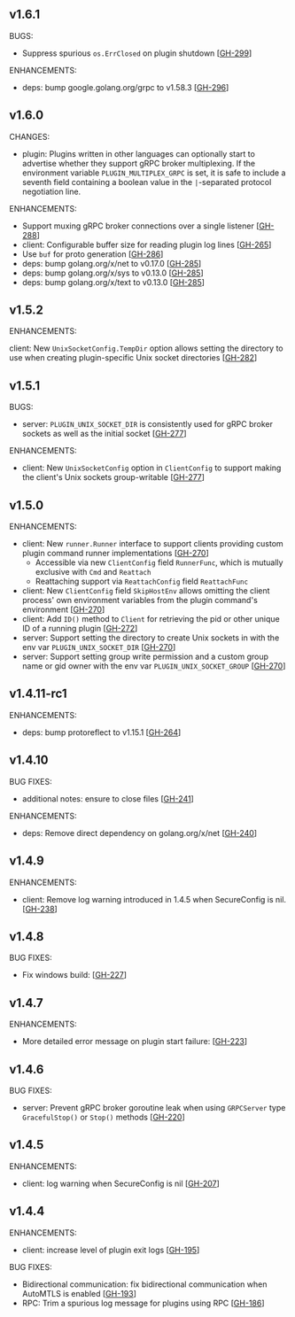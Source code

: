 ## v1.6.1

BUGS:

* Suppress spurious `os.ErrClosed` on plugin shutdown [[GH-299](https://github.com/GoCodeAlone/go-plugin/pull/299)]

ENHANCEMENTS:

* deps: bump google.golang.org/grpc to v1.58.3 [[GH-296](https://github.com/GoCodeAlone/go-plugin/pull/296)]

## v1.6.0

CHANGES:

* plugin: Plugins written in other languages can optionally start to advertise whether they support gRPC broker multiplexing.
  If the environment variable `PLUGIN_MULTIPLEX_GRPC` is set, it is safe to include a seventh field containing a boolean 
  value in the `|`-separated protocol negotiation line.

ENHANCEMENTS:

* Support muxing gRPC broker connections over a single listener [[GH-288](https://github.com/GoCodeAlone/go-plugin/pull/288)]
* client: Configurable buffer size for reading plugin log lines [[GH-265](https://github.com/GoCodeAlone/go-plugin/pull/265)]
* Use `buf` for proto generation [[GH-286](https://github.com/GoCodeAlone/go-plugin/pull/286)]
* deps: bump golang.org/x/net to v0.17.0 [[GH-285](https://github.com/GoCodeAlone/go-plugin/pull/285)]
* deps: bump golang.org/x/sys to v0.13.0 [[GH-285](https://github.com/GoCodeAlone/go-plugin/pull/285)]
* deps: bump golang.org/x/text to v0.13.0 [[GH-285](https://github.com/GoCodeAlone/go-plugin/pull/285)]

## v1.5.2

ENHANCEMENTS:

client: New `UnixSocketConfig.TempDir` option allows setting the directory to use when creating plugin-specific Unix socket directories [[GH-282](https://github.com/GoCodeAlone/go-plugin/pull/282)]

## v1.5.1

BUGS:

* server: `PLUGIN_UNIX_SOCKET_DIR` is consistently used for gRPC broker sockets as well as the initial socket [[GH-277](https://github.com/GoCodeAlone/go-plugin/pull/277)]

ENHANCEMENTS:

* client: New `UnixSocketConfig` option in `ClientConfig` to support making the client's Unix sockets group-writable [[GH-277](https://github.com/GoCodeAlone/go-plugin/pull/277)]

## v1.5.0

ENHANCEMENTS:

* client: New `runner.Runner` interface to support clients providing custom plugin command runner implementations [[GH-270](https://github.com/GoCodeAlone/go-plugin/pull/270)]
    * Accessible via new `ClientConfig` field `RunnerFunc`, which is mutually exclusive with `Cmd` and `Reattach`
    * Reattaching support via `ReattachConfig` field `ReattachFunc`
* client: New `ClientConfig` field `SkipHostEnv` allows omitting the client process' own environment variables from the plugin command's environment [[GH-270](https://github.com/GoCodeAlone/go-plugin/pull/270)]
* client: Add `ID()` method to `Client` for retrieving the pid or other unique ID of a running plugin [[GH-272](https://github.com/GoCodeAlone/go-plugin/pull/272)]
* server: Support setting the directory to create Unix sockets in with the env var `PLUGIN_UNIX_SOCKET_DIR` [[GH-270](https://github.com/GoCodeAlone/go-plugin/pull/270)]
* server: Support setting group write permission and a custom group name or gid owner with the env var `PLUGIN_UNIX_SOCKET_GROUP` [[GH-270](https://github.com/GoCodeAlone/go-plugin/pull/270)]

## v1.4.11-rc1

ENHANCEMENTS:

* deps: bump protoreflect to v1.15.1 [[GH-264](https://github.com/GoCodeAlone/go-plugin/pull/264)]

## v1.4.10

BUG FIXES:

* additional notes: ensure to close files [[GH-241](https://github.com/GoCodeAlone/go-plugin/pull/241)]

ENHANCEMENTS:

* deps: Remove direct dependency on golang.org/x/net [[GH-240](https://github.com/GoCodeAlone/go-plugin/pull/240)]

## v1.4.9

ENHANCEMENTS:

* client: Remove log warning introduced in 1.4.5 when SecureConfig is nil. [[GH-238](https://github.com/GoCodeAlone/go-plugin/pull/238)]

## v1.4.8

BUG FIXES:

* Fix windows build: [[GH-227](https://github.com/GoCodeAlone/go-plugin/pull/227)]

## v1.4.7

ENHANCEMENTS:

* More detailed error message on plugin start failure: [[GH-223](https://github.com/GoCodeAlone/go-plugin/pull/223)]

## v1.4.6

BUG FIXES:

* server: Prevent gRPC broker goroutine leak when using `GRPCServer` type `GracefulStop()` or `Stop()` methods [[GH-220](https://github.com/GoCodeAlone/go-plugin/pull/220)]

## v1.4.5

ENHANCEMENTS:

* client: log warning when SecureConfig is nil [[GH-207](https://github.com/GoCodeAlone/go-plugin/pull/207)]


## v1.4.4

ENHANCEMENTS:

* client: increase level of plugin exit logs [[GH-195](https://github.com/GoCodeAlone/go-plugin/pull/195)]

BUG FIXES:

* Bidirectional communication: fix bidirectional communication when AutoMTLS is enabled [[GH-193](https://github.com/GoCodeAlone/go-plugin/pull/193)]
* RPC: Trim a spurious log message for plugins using RPC [[GH-186](https://github.com/GoCodeAlone/go-plugin/pull/186)]
